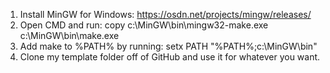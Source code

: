 1. Install MinGW for Windows: https://osdn.net/projects/mingw/releases/
2. Open CMD and run: copy c:\MinGW\bin\mingw32-make.exe c:\MinGW\bin\make.exe
3. Add make to %PATH% by running: setx PATH "%PATH%;c:\MinGW\bin"
4. Clone my template folder off of GitHub and use it for whatever you want.
